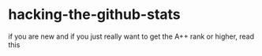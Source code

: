 # hacking-the-github-stats
if you are new and if you just really want to get the A++ rank or higher, read this
